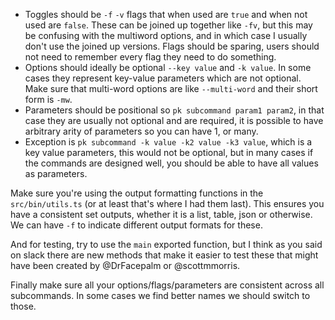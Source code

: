 * Toggles should be `-f` `-v` flags that when used are `true` and when not used are `false`. These can be joined up together like `-fv`, but this may be confusing with the multiword options, and in which case I usually don't use the joined up versions. Flags should be sparing, users should not need to remember every flag they need to do something.
* Options should ideally be optional `--key value` and `-k value`. In some cases they represent key-value parameters which are not optional. Make sure that multi-word options are like `--multi-word` and their short form is `-mw`.
* Parameters should be positional so `pk subcommand param1 param2`, in that case they are usually not optional and are required, it is possible to have arbitrary arity of parameters so you can have 1, or many.
* Exception is `pk subcommand -k value -k2 value -k3 value`, which is a key value parameters, this would not be optional, but in many cases if the commands are designed well, you should be able to have all values as parameters.

Make sure you're using the output formatting functions in the `src/bin/utils.ts` (or at least that's where I had them last). This ensures you have a consistent set outputs, whether it is a list, table, json or otherwise. We can have `-f` to indicate different output formats for these.

And for testing, try to use the `main` exported function, but I think as you said on slack there are new methods that make it easier to test these that might have been created by @DrFacepalm or @scottmmorris.

Finally make sure all your options/flags/parameters are consistent across all subcommands. In some cases we find better names we should switch to those.